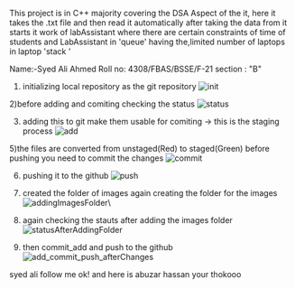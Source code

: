 This project is in C++ majority covering the DSA Aspect of the it, here it takes the .txt file and then read it automatically after taking the data from it starts it work of labAssistant where there are certain constraints of time of students and LabAssistant in 'queue' having the,limited number of laptops in laptop 'stack '

Name:-Syed Ali Ahmed Roll no: 4308/FBAS/BSSE/F-21 section : "B"

1) initializing local repository as the git repository
![init](https://github.com/Syedaliahmed852728/LabAssistant/assets/125770935/f0a205cf-7275-41ce-b628-648954a8f28a)

2)before adding and comiting checking the status
![status](https://github.com/Syedaliahmed852728/LabAssistant/assets/125770935/60a620f4-49e1-45d4-8e33-96cd842065bd)

3) adding this to git make them usable for comiting
 -> this is the staging process
![add](https://github.com/Syedaliahmed852728/LabAssistant/assets/125770935/01660b3c-a5f2-4f72-99c4-3b23131b3e8b)

5)the files are converted from unstaged(Red) to staged(Green) before pushing you need to commit the changes
![commit](https://github.com/Syedaliahmed852728/LabAssistant/assets/125770935/d4011d12-0117-4fb8-96c4-eb792bbb9802)

6) pushing it to the github
   ![push](https://github.com/Syedaliahmed852728/LabAssistant/assets/125770935/4ce2c919-c37e-4e80-93dc-bfe6ed4a9c48)

7) created the folder of images again creating the folder for the images
   ![addingImagesFolder](https://github.com/Syedaliahmed852728/LabAssistant/assets/125770935/9fe70949-3fe4-4fbb-a6a9-3c27db8f39de)\
8) again checking the stauts after adding the images folder
![statusAfterAddingFolder](https://github.com/Syedaliahmed852728/LabAssistant/assets/125770935/121ccf1c-019b-4b39-8c3c-38bf974a6959)
9) then commit_add and push to the github
    ![add_commit_push_afterChanges](https://github.com/Syedaliahmed852728/LabAssistant/assets/125770935/3a551370-b01d-4d35-b13f-3f2767511890)


syed ali follow me ok!
and here is abuzar hassan your thokooo